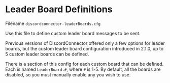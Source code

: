 # Leader Board Definitions

Filename `discordconnector-leaderBoards.cfg`

Use this file to define custom leader board messages to be sent.

Previous versions of DiscordConnector offered only a few options for leader boards, but the custom leader board configuration introduced in 2.1.0, up to 5 custom leader boards can be defined.

There is a section of this config for each  custom board that can be defined. Each is named `LeaderBoard.#`, where `#` is 1-5. By default, all the boards are disabled, so you must manually enable any you wish to use.

